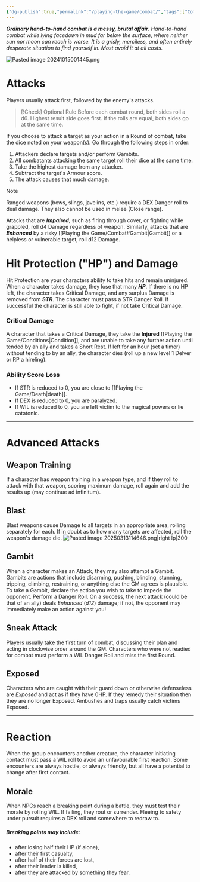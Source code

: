 ```yaml
---
{"dg-publish":true,"permalink":"/playing-the-game/combat/","tags":["Combat","Rules"],"created":"2025-01-02T11:24:07.851-05:00","updated":"2025-03-15T18:11:33.399-04:00"}
---
```


***Ordinary hand-to-hand combat is a messy, brutal affair**. Hand-to-hand combat while lying facedown in mud far below the surface, where neither sun nor moon can reach is worse. It is a grisly, merciless, and often entirely desperate situation to find yourself in. Most avoid it at all costs.*

![Pasted image 20241015001445.png](/img/user/zRSC/images/Pasted%20image%2020241015001445.png)
# Attacks
Players usually attack first, followed by the enemy's attacks. 
>[!Check] Optional Rule
>Before each combat round, both sides roll a d6. Highest result side goes first. If the rolls are equal, both sides go at the same time. 

If you choose to attack a target as your action in a Round of combat, take the dice noted on your weapon(s). Go through the following steps in order:
1. Attackers declare targets and/or perform Gambits.
2. All combatants attacking the same target roll their dice at the same time. 
3. Take the highest damage from any attacker.
4. Subtract the target's Armour score.
5. The attack causes that much damage.
>[!Note]
>Ranged weapons (bows, slings, javelins, etc.) require a DEX Danger roll to deal damage. They also cannot be used in melee (Close range).

Attacks that are ***Impaired***, such as firing through cover, or fighting while grappled, roll d4 Damage regardless of weapon. Similarly, attacks that are ***Enhanced*** by a risky [[Playing the Game/Combat#Gambit\|Gambit]] or a helpless or vulnerable target, roll d12 Damage. 
# Hit Protection ("HP") and Damage
Hit Protection are your characters ability to take hits and remain uninjured. When a character takes damage, they lose that many ***HP***. If there is no HP left, the character takes Critical Damage, and any surplus Damage is removed from ***STR***. The character must pass a STR Danger Roll. If successful the character is still able to fight, if not take Critical Damage.
### Critical Damage
A character that takes a Critical Damage, they take the **Injured** [[Playing the Game/Conditions\|Condition]], and are unable to take any further action until tended by an ally and takes a Short Rest. If left for an hour (set a timer) without tending to by an ally, the character dies (roll up a new level 1 Delver or RP a hireling).
### Ability Score Loss
- If STR is reduced to 0, you are close to [[Playing the Game/Death\|death]]. 
- If DEX is reduced to 0, you are paralyzed.
- If WIL is reduced to 0, you are left victim to the magical powers or lie catatonic.

---
# Advanced Attacks
## Weapon Training
If a character has weapon training in a weapon type, and if they roll to attack with that weapon, scoring maximum damage, roll again and add the results up (may continue ad infinitum).
## Blast
Blast weapons cause Damage to all targets in an appropriate area, rolling separately for each. If in doubt as to how many targets are affected, roll the weapon's damage die.
![Pasted image 20250313114646.png|right lp|300](/img/user/zRSC/images/Pasted%20image%2020250313114646.png)
## Gambit
When a character makes an Attack, they may also attempt a Gambit. Gambits are actions that include disarming, pushing, blinding, stunning, tripping, climbing, restraining, or anything else the GM agrees is plausible. 
To take a Gambit, declare the action you wish to take to impede the opponent. Perform a Danger Roll. On a success, the next attack (could be that of an ally) deals *Enhanced* (*d12*) damage; if not, the opponent may immediately make an action against you!
## Sneak Attack
Players usually take the first turn of combat, discussing their plan and acting in clockwise order around the GM.
Characters who were not readied for combat must perform a WIL Danger Roll and miss the first Round. 
## Exposed
Characters who are caught with their guard down or otherwise defenseless are *Exposed* and act as if they have 0HP. If they remedy their situation then they are no longer Exposed. Ambushes and traps usually catch victims Exposed.

---
# Reaction
When the group encounters another creature, the character initiating contact must pass a WIL roll to avoid an unfavourable first reaction. Some encounters are always hostile, or always friendly, but all have a potential to change after first contact.
## Morale 
When NPCs reach a breaking point during a battle, they must test their morale by rolling WIL. If failing, they rout or surrender. Fleeing to safety under pursuit requires a DEX roll and somewhere to redraw to.
##### Breaking points may include:
- after losing half their HP (if alone),
- after their first casualty, 
- after half of their forces are lost, 
- after their leader is killed, 
- after they are attacked by something they fear.




